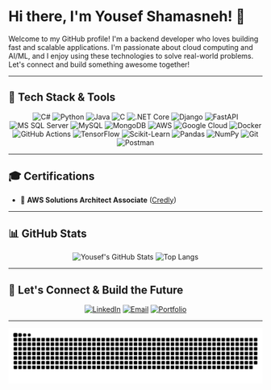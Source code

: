 # Hi there, I'm Yousef Shamasneh! 👋

Welcome to my GitHub profile! I'm a backend developer who loves building fast and scalable applications. I'm passionate about cloud computing and AI/ML, and I enjoy using these technologies to solve real-world problems. Let's connect and build something awesome together!

---

## 🌌 Tech Stack & Tools

<div align="center">

![C#](https://img.shields.io/badge/-C%23-239120?logo=csharp&logoColor=white)
![Python](https://img.shields.io/badge/-Python-3776AB?logo=python&logoColor=white)
![Java](https://img.shields.io/badge/-Java-007396?logo=java&logoColor=white)
![C](https://img.shields.io/badge/-C-00599C?logo=c&logoColor=white)
![.NET Core](https://img.shields.io/badge/-.NET_Core-512BD4?logo=dotnet&logoColor=white)
![Django](https://img.shields.io/badge/-Django-092E20?logo=django&logoColor=white)
![FastAPI](https://img.shields.io/badge/-FastAPI-009688?logo=fastapi&logoColor=white)
![MS SQL Server](https://img.shields.io/badge/-MS%20SQL%20Server-CC2927?logo=microsoft-sql-server&logoColor=white)
![MySQL](https://img.shields.io/badge/-MySQL-4479A1?logo=mysql&logoColor=white)
![MongoDB](https://img.shields.io/badge/-MongoDB-47A248?logo=mongodb&logoColor=white)
![AWS](https://img.shields.io/badge/-AWS-232F3E?logo=amazon-aws&logoColor=white)
![Google Cloud](https://img.shields.io/badge/-Google%20Cloud-4285F4?logo=google-cloud&logoColor=white)
![Docker](https://img.shields.io/badge/-Docker-2496ED?logo=docker&logoColor=white)
![GitHub Actions](https://img.shields.io/badge/-GitHub%20Actions-2088FF?logo=github-actions&logoColor=white)
![TensorFlow](https://img.shields.io/badge/-TensorFlow-FF6F00?logo=tensorflow&logoColor=white)
![Scikit-Learn](https://img.shields.io/badge/-Scikit%20Learn-F7931E?logo=scikit-learn&logoColor=white)
![Pandas](https://img.shields.io/badge/-Pandas-150458?logo=pandas&logoColor=white)
![NumPy](https://img.shields.io/badge/-NumPy-013243?logo=numpy&logoColor=white)
![Git](https://img.shields.io/badge/-Git-F05032?logo=git&logoColor=white)
![Postman](https://img.shields.io/badge/-Postman-FF6C37?logo=postman&logoColor=white)

</div>

---

## 🎓 Certifications

- 🏅 **AWS Solutions Architect Associate** ([Credly](https://www.credly.com/badges/6bd5c808-989c-4c59-a4d9-e752a956bc63/public_url))

---

## 📊 GitHub Stats

<div align="center">

![Yousef's GitHub Stats](https://github-readme-stats.vercel.app/api?username=Yousef301&show_icons=true&theme=tokyonight)
![Top Langs](https://github-readme-stats.vercel.app/api/top-langs/?username=Yousef301&layout=compact&theme=tokyonight)

</div>

---

## 🚀 Let's Connect & Build the Future

<div align="center">

[![LinkedIn](https://img.shields.io/badge/-LinkedIn-0A66C2?logo=linkedin&logoColor=white)](https://www.linkedin.com/in/yousef-shamasneh-9b02b0225)
[![Email](https://img.shields.io/badge/-Email-D14836?logo=gmail&logoColor=white)](mailto:shamasnehyousef173@gmail.com)
[![Portfolio](https://img.shields.io/badge/-Portfolio-FF6F00?logo=firefox&logoColor=white)](https://portfolio.shamasneh.com/)

</div>

---

![snake gif](https://github.com/Yousef301/yousef301/blob/output/github-snake-dark.svg)
